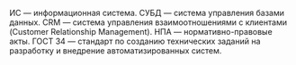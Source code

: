 ИС — информационная система.
СУБД — система управления базами данных.
CRM — система управления взаимоотношениями с клиентами (Customer Relationship Management).
НПА — нормативно-правовые акты.
ГОСТ 34 — стандарт по созданию технических заданий на разработку и внедрение автоматизированных систем.
